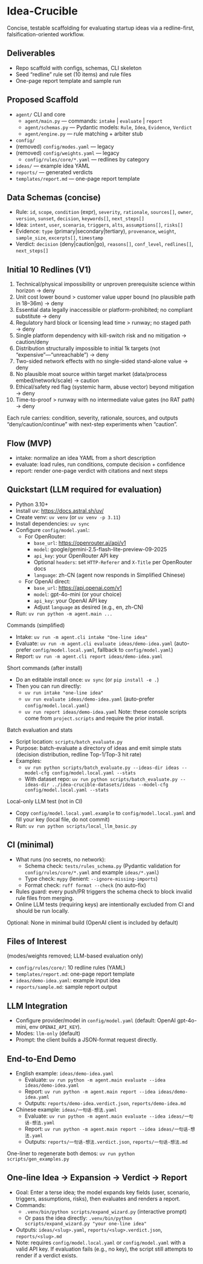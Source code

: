 # Idea-Crucible

Concise, testable scaffolding for evaluating startup ideas via a redline-first, falsification-oriented workflow.

## Deliverables
- Repo scaffold with configs, schemas, CLI skeleton
- Seed “redline” rule set (10 items) and rule files
- One-page report template and sample run

## Proposed Scaffold
- `agent/` CLI and core
  - `agent/main.py` — commands: `intake` | `evaluate` | `report`
  - `agent/schemas.py` — Pydantic models: `Rule`, `Idea`, `Evidence`, `Verdict`
  - `agent/engine.py` — rule matching + arbiter stub
- `config/`
- (removed) `config/modes.yaml` — legacy
- (removed) `config/weights.yaml` — legacy
  - `config/rules/core/*.yaml` — redlines by category
- `ideas/` — example idea YAML
- `reports/` — generated verdicts
- `templates/report.md` — one-page report template

## Data Schemas (concise)
- Rule: `id`, `scope`, `condition` (expr), `severity`, `rationale`, `sources[]`, `owner`, `version`, `sunset`, `decision`, `keywords[]`, `next_steps[]`
- Idea: `intent`, `user`, `scenario`, `triggers`, `alts`, `assumptions[]`, `risks[]`
- Evidence: `type` (primary|secondary|tertiary), `provenance`, `weight`, `sample_size`, `excerpts[]`, `timestamp`
- Verdict: `decision` (deny|caution|go), `reasons[]`, `conf_level`, `redlines[]`, `next_steps[]`

## Initial 10 Redlines (V1)
1) Technical/physical impossibility or unproven prerequisite science within horizon → deny
2) Unit cost lower bound > customer value upper bound (no plausible path in 18–36m) → deny
3) Essential data legally inaccessible or platform-prohibited; no compliant substitute → deny
4) Regulatory hard block or licensing lead time > runway; no staged path → deny
5) Single platform dependency with kill-switch risk and no mitigation → caution/deny
6) Distribution structurally impossible to initial 1k targets (not “expensive”—“unreachable”) → deny
7) Two-sided network effects with no single-sided stand-alone value → deny
8) No plausible moat source within target market (data/process embed/network/scale) → caution
9) Ethical/safety red flag (systemic harm, abuse vector) beyond mitigation → deny
10) Time-to-proof > runway with no intermediate value gates (no RAT path) → deny

Each rule carries: condition, severity, rationale, sources, and outputs “deny/caution/continue” with next-step experiments when “caution”.

## Flow (MVP)
- intake: normalize an idea YAML from a short description
- evaluate: load rules, run conditions, compute decision + confidence
- report: render one-page verdict with citations and next steps

## Quickstart (LLM required for evaluation)
- Python 3.10+
 - Install uv: https://docs.astral.sh/uv/
 - Create venv: `uv venv` (or `uv venv -p 3.11`)
 - Install dependencies: `uv sync`
- Configure `config/model.yaml`:
  - For OpenRouter:
    - `base_url`: https://openrouter.ai/api/v1
    - `model`: google/gemini-2.5-flash-lite-preview-09-2025
    - `api_key`: your OpenRouter API key
    - Optional `headers`: set `HTTP-Referer` and `X-Title` per OpenRouter docs
    - `language`: zh-CN (agent now responds in Simplified Chinese)
  - For OpenAI direct:
    - `base_url`: https://api.openai.com/v1
    - `model`: gpt-4o-mini (or your choice)
    - `api_key`: your OpenAI API key
    - Adjust `language` as desired (e.g., en, zh-CN)
- Run: `uv run python -m agent.main ...`

Commands (simplified)
- Intake: `uv run -m agent.cli intake "One-line idea"`
- Evaluate: `uv run -m agent.cli evaluate ideas/demo-idea.yaml` (auto-prefer `config/model.local.yaml`, fallback to `config/model.yaml`)
- Report: `uv run -m agent.cli report ideas/demo-idea.yaml`

Short commands (after install)
- Do an editable install once: `uv sync` (or `pip install -e .`)
- Then you can run directly:
  - `uv run intake "one-line idea"`
  - `uv run evaluate ideas/demo-idea.yaml` (auto-prefer `config/model.local.yaml`)
  - `uv run report ideas/demo-idea.yaml`
  Note: these console scripts come from `project.scripts` and require the prior install.

Batch evaluation and stats
- Script location: `scripts/batch_evaluate.py`
- Purpose: batch-evaluate a directory of ideas and emit simple stats (decision distribution, redline Top-1/Top-3 hit rate)
- Examples:
  - `uv run python scripts/batch_evaluate.py --ideas-dir ideas --model-cfg config/model.local.yaml --stats`
  - With dataset repo: `uv run python scripts/batch_evaluate.py --ideas-dir ../idea-crucible-datasets/ideas --model-cfg config/model.local.yaml --stats`

Local-only LLM test (not in CI)
- Copy `config/model.local.yaml.example` to `config/model.local.yaml` and fill your key (local file, do not commit)
- Run: `uv run python scripts/local_llm_basic.py`

## CI (minimal)
- What runs (no secrets, no network):
  - Schema check: `tests/rules_schema.py` (Pydantic validation for `config/rules/core/*.yaml` and example `ideas/*.yaml`)
  - Type check: `mypy` (lenient: `--ignore-missing-imports`)
  - Format check: `ruff format --check` (no auto-fix)
- Rules guard: every push/PR triggers the schema check to block invalid rule files from merging.
- Online LLM tests (requiring keys) are intentionally excluded from CI and should be run locally.

Optional: None in minimal build (OpenAI client is included by default)

## Files of Interest
  (modes/weights removed; LLM-based evaluation only)
- `config/rules/core/`: 10 redline rules (YAML)
- `templates/report.md`: one-page report template
- `ideas/demo-idea.yaml`: example input idea
- `reports/sample.md`: sample report output

## LLM Integration
- Configure provider/model in `config/model.yaml` (default: OpenAI gpt-4o-mini, env `OPENAI_API_KEY`).
- Modes: `llm-only` (default)
- Prompt: the client builds a JSON-format request directly.
## End-to-End Demo
- English example: `ideas/demo-idea.yaml`
  - Evaluate: `uv run python -m agent.main evaluate --idea ideas/demo-idea.yaml`
  - Report: `uv run python -m agent.main report --idea ideas/demo-idea.yaml`
  - Outputs: `reports/demo-idea.verdict.json`, `reports/demo-idea.md`
- Chinese example: `ideas/一句话-想法.yaml`
  - Evaluate: `uv run python -m agent.main evaluate --idea ideas/一句话-想法.yaml`
  - Report: `uv run python -m agent.main report --idea ideas/一句话-想法.yaml`
  - Outputs: `reports/一句话-想法.verdict.json`, `reports/一句话-想法.md`

One-liner to regenerate both demos: `uv run python scripts/gen_examples.py`

## One-line Idea → Expansion → Verdict → Report
- Goal: Enter a terse idea; the model expands key fields (user, scenario, triggers, assumptions, risks), then evaluates and renders a report.
- Commands:
  - `.venv/bin/python scripts/expand_wizard.py` (interactive prompt)
  - Or pass the idea directly: `.venv/bin/python scripts/expand_wizard.py "your one-line idea"`
- Outputs: `ideas/<slug>.yaml`, `reports/<slug>.verdict.json`, `reports/<slug>.md`
- Note: requires `config/model.local.yaml` or `config/model.yaml` with a valid API key. If evaluation fails (e.g., no key), the script still attempts to render if a verdict exists.
